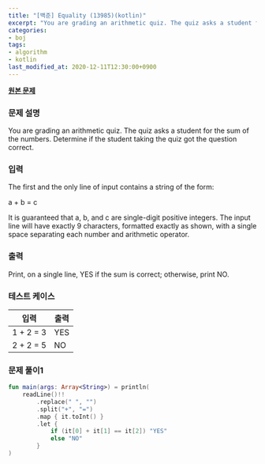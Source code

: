 ```yaml
---
title: "[백준] Equality (13985)(kotlin)"
excerpt: "You are grading an arithmetic quiz. The quiz asks a student for the sum of the numbers. Determine if the student taking the quiz got the question correct."
categories:
- boj
tags:
- algorithm
- kotlin
last_modified_at: 2020-12-11T12:30:00+0900
---
```


**[원본 문제](https://www.acmicpc.net/problem/13985)**

### 문제 설명

You are grading an arithmetic quiz. The quiz asks a student for the sum of the numbers. Determine if the student taking the quiz got the question correct.

### 입력

The first and the only line of input contains a string of the form:

a \+ b = c

It is guaranteed that a, b, and c are single\-digit positive integers. The input line will have exactly 9 characters, formatted exactly as shown, with a single space separating each number and arithmetic operator.

### 출력

Print, on a single line, YES if the sum is correct; otherwise, print NO.

### 테스트 케이스

|입력|출력|
|-----|-----|
|1 + 2 = 3|YES|
|2 + 2 = 5|NO|

### 문제 풀이1 
```kotlin
fun main(args: Array<String>) = println(
    readLine()!!
        .replace(" ", "")
        .split("+", "=")
        .map { it.toInt() }
        .let {
            if (it[0] + it[1] == it[2]) "YES"
            else "NO"
        }
)
```